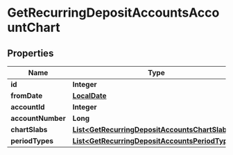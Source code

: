 
# GetRecurringDepositAccountsAccountChart

## Properties
Name | Type | Description | Notes
------------ | ------------- | ------------- | -------------
**id** | **Integer** |  |  [optional]
**fromDate** | [**LocalDate**](LocalDate.md) |  |  [optional]
**accountId** | **Integer** |  |  [optional]
**accountNumber** | **Long** |  |  [optional]
**chartSlabs** | [**List&lt;GetRecurringDepositAccountsChartSlabs&gt;**](GetRecurringDepositAccountsChartSlabs.md) |  |  [optional]
**periodTypes** | [**List&lt;GetRecurringDepositAccountsPeriodTypes&gt;**](GetRecurringDepositAccountsPeriodTypes.md) |  |  [optional]



